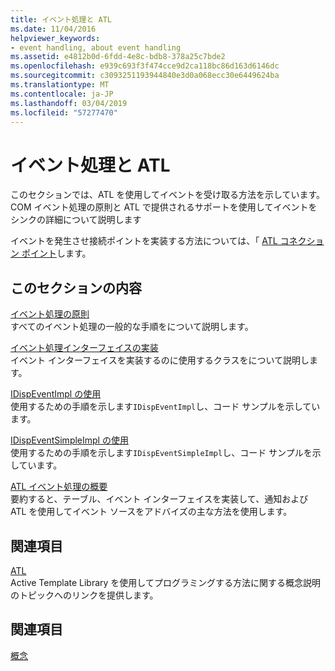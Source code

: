 ```yaml
---
title: イベント処理と ATL
ms.date: 11/04/2016
helpviewer_keywords:
- event handling, about event handling
ms.assetid: e4812b0d-6fdd-4e8c-bdb8-378a25c7bde2
ms.openlocfilehash: e939c693f3f474cce9d2ca118bc86d163d6146dc
ms.sourcegitcommit: c3093251193944840e3d0a068ecc30e6449624ba
ms.translationtype: MT
ms.contentlocale: ja-JP
ms.lasthandoff: 03/04/2019
ms.locfileid: "57277470"
---
```

# <a name="event-handling-and-atl"></a>イベント処理と ATL

このセクションでは、ATL を使用してイベントを受け取る方法を示しています。 COM イベント処理の原則と ATL で提供されるサポートを使用してイベントをシンクの詳細について説明します

イベントを発生させ接続ポイントを実装する方法については、「 [ATL コネクション ポイント](../atl/atl-connection-points.md)します。

## <a name="in-this-section"></a>このセクションの内容

[イベント処理の原則](../atl/event-handling-principles.md)<br/>
すべてのイベント処理の一般的な手順をについて説明します。

[イベント処理インターフェイスの実装](../atl/implementing-the-event-handling-interface.md)<br/>
イベント インターフェイスを実装するのに使用するクラスをについて説明します。

[IDispEventImpl の使用](../atl/using-idispeventimpl.md)<br/>
使用するための手順を示します`IDispEventImpl`し、コード サンプルを示しています。

[IDispEventSimpleImpl の使用](../atl/using-idispeventsimpleimpl.md)<br/>
使用するための手順を示します`IDispEventSimpleImpl`し、コード サンプルを示しています。

[ATL イベント処理の概要](../atl/atl-event-handling-summary.md)<br/>
要約すると、テーブル、イベント インターフェイスを実装して、通知および ATL を使用してイベント ソースをアドバイズの主な方法を使用します。

## <a name="related-sections"></a>関連項目

[ATL](../atl/active-template-library-atl-concepts.md)<br/>
Active Template Library を使用してプログラミングする方法に関する概念説明のトピックへのリンクを提供します。

## <a name="see-also"></a>関連項目

[概念](../atl/active-template-library-atl-concepts.md)
